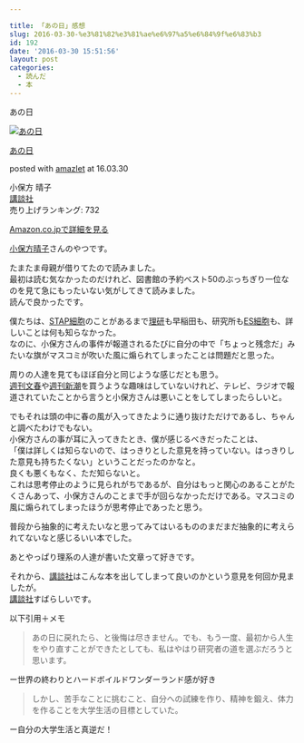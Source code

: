 ```yaml
---

title: 「あの日」感想
slug: 2016-03-30-%e3%81%82%e3%81%ae%e6%97%a5%e6%84%9f%e6%83%b3
id: 192
date: '2016-03-30 15:51:56'
layout: post
categories:
  - 読んだ
  - 本
---
```

あの日



[![あの日](https://cdn-ak.f.st-hatena.com/images/fotolife/p/peipeipe/20190702/20190702230620.jpg)](http://www.amazon.co.jp/exec/obidos/ASIN/4062200120/peipeipe-22/ref=nosim/)



[あの日](http://www.amazon.co.jp/exec/obidos/ASIN/4062200120/peipeipe-22/ref=nosim/)

posted with [amazlet](http://www.amazlet.com/ "amazlet") at 16.03.30



小保方 晴子  
[講談社](http://d.hatena.ne.jp/keyword/%B9%D6%C3%CC%BC%D2)  
売り上げランキング: 732  




[Amazon.co.jpで詳細を見る](http://www.amazon.co.jp/exec/obidos/ASIN/4062200120/peipeipe-22/ref=nosim/)







[小保方晴子](http://d.hatena.ne.jp/keyword/%BE%AE%CA%DD%CA%FD%C0%B2%BB%D2)さんのやつです。

たまたま母親が借りてたので読みました。  
最初は読む気なかったのだけれど、図書館の予約ベスト50のぶっちぎり一位なのを見て急にもったいない気がしてきて読みました。  
読んで良かったです。

僕たちは、[STAP細胞](http://d.hatena.ne.jp/keyword/STAP%BA%D9%CB%A6)のことがあるまで[理研](http://d.hatena.ne.jp/keyword/%CD%FD%B8%A6)も早稲田も、研究所も[ES細胞](http://d.hatena.ne.jp/keyword/ES%BA%D9%CB%A6)も、詳しいことは何も知らなかった。  
なのに、小保方さんの事件が報道されるたびに自分の中で「ちょっと残念だ」みたいな旗がマスコミが吹いた風に煽られてしまったことは問題だと思った。

周りの人達を見てもほぼ自分と同じような感じだとも思う。  
[週刊文春](http://d.hatena.ne.jp/keyword/%BD%B5%B4%A9%CA%B8%BD%D5)や[週刊新潮](http://d.hatena.ne.jp/keyword/%BD%B5%B4%A9%BF%B7%C4%AC)を買うような趣味はしていないけれど、テレビ、ラジオで報道されていたことから言うと小保方さんは悪いことをしてしまったらしいと。

でもそれは頭の中に春の風が入ってきたように通り抜けただけであるし、ちゃんと調べたわけでもない。  
小保方さんの事が耳に入ってきたとき、僕が感じるべきだったことは、  
「僕は詳しくは知らないので、はっきりとした意見を持っていない。はっきりした意見も持ちたくない」ということだったのかなと。  
良くも悪くもなく、ただ知らないと。  
これは思考停止のように見られがちであるが、自分はもっと関心のあることがたくさんあって、小保方さんのことまで手が回らなかっただけである。マスコミの風に煽られてしまったほうが思考停止であったと思う。

普段から抽象的に考えたいなと思ってみてはいるもののまだまだ抽象的に考えられてないなと感じるいい本でした。

あとやっぱり理系の人達が書いた文章って好きです。

それから、[講談社](http://d.hatena.ne.jp/keyword/%B9%D6%C3%CC%BC%D2)はこんな本を出してしまって良いのかという意見を何回か見ましたが。  
[講談社](http://d.hatena.ne.jp/keyword/%B9%D6%C3%CC%BC%D2)すばらしいです。

以下引用＋メモ  

> あの日に戻れたら、と後悔は尽きません。でも、もう一度、最初から人生をやり直すことができたとしても、私はやはり研究者の道を選ぶだろうと思います。

ー世界の終わりとハードボイルドワンダーランド感が好き

> しかし、苦手なことに挑むこと、自分への試練を作り、精神を鍛え、体力を作ることを大学生活の目標としていた。

ー自分の大学生活と真逆だ！